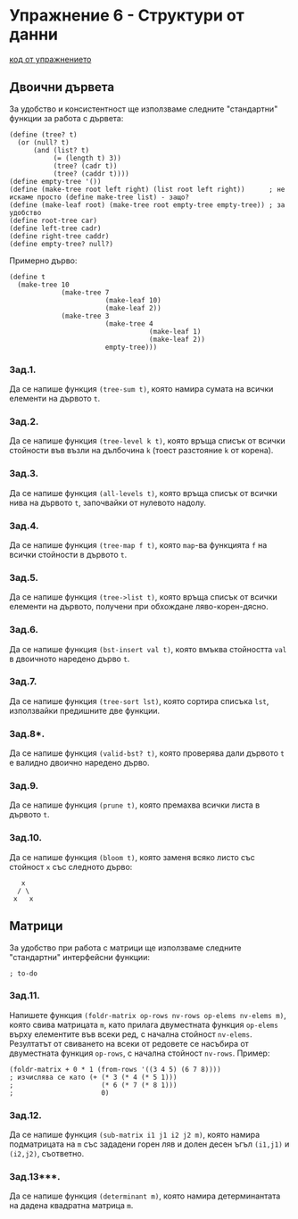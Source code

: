 # Упражнение 6 - Структури от данни

[код от упражнението](ex06-20191112-solutions.rkt)

## Двоични дървета

За удобство и консистентност ще използваме следните "стандартни" функции за работа с дървета:
```
(define (tree? t)
  (or (null? t)
      (and (list? t)
           (= (length t) 3))
           (tree? (cadr t))
           (tree? (caddr t))))
(define empty-tree '())
(define (make-tree root left right) (list root left right))      ; не искаме просто (define make-tree list) - защо?
(define (make-leaf root) (make-tree root empty-tree empty-tree)) ; за удобство
(define root-tree car)
(define left-tree cadr)
(define right-tree caddr)
(define empty-tree? null?)
```
Примерно дърво:
```
(define t
  (make-tree 10
             (make-tree 7
                        (make-leaf 10)
                        (make-leaf 2))
             (make-tree 3
                        (make-tree 4
                                   (make-leaf 1)
                                   (make-leaf 2))
                        empty-tree)))
```
### Зад.1.
Да се напише функция `(tree-sum t)`, която намира сумата на всички елементи на дървото `t`.
### Зад.2.
Да се напише функция `(tree-level k t)`, която връща списък от всички стойности във възли на дълбочина `k` (тоест разстояние `k` от корена).
### Зад.3.
Да се напише функция `(all-levels t)`, която връща списък от всички нива на дървото `t`, започвайки от нулевото надолу.
### Зад.4.
Да се напише функция `(tree-map f t)`, която `map`-ва функцията `f` на всички стойности в дървото `t`.
### Зад.5.
Да се напише функция `(tree->list t)`, която връща списък от всички елементи на дървото, получени при обхождане ляво-корен-дясно.
### Зад.6.
Да се напише функция `(bst-insert val t)`, която вмъква стойността `val` в двоичното наредено дърво `t`.
### Зад.7.
Да се напише функция `(tree-sort lst)`, която сортира списъка `lst`, използвайки предишните две функции.
### Зад.8*.
Да се напише функция `(valid-bst? t)`, която проверява дали дървото `t` е валидно двоично наредено дърво.
### Зад.9.
Да се напише функция `(prune t)`, която премахва всички листа в дървото `t`.
### Зад.10.
Да се напише функция `(bloom t)`, която заменя всяко листо със стойност `x` със следното дърво:
```
   x
  / \
 x   x
 ```

## Матрици
За удобство при работа с матрици ще използваме следните "стандартни" интерфейсни функции:
```
; to-do
```
### Зад.11.
Напишете функция `(foldr-matrix op-rows nv-rows op-elems nv-elems m)`, която свива матрицата `m`, като прилага двуместната функция `op-elems` върху елементите във всеки ред, с начална стойност `nv-elems`. Резултатът от свиването на всеки от редовете се насъбира от двуместната функция `op-rows`, с начална стойност `nv-rows`. Пример:
```
(foldr-matrix + 0 * 1 (from-rows '((3 4 5) (6 7 8))))
; изчислява се като (+ (* 3 (* 4 (* 5 1)))
;                      (* 6 (* 7 (* 8 1)))
;                      0)
```
### Зад.12.
Да се напише функция `(sub-matrix i1 j1 i2 j2 m)`, която намира подматрицата на `m` със зададени горен ляв и долен десен ъгъл `(i1,j1)` и `(i2,j2)`, съответно.
### Зад.13***.
Да се напише функция `(determinant m)`, която намира детерминантата на дадена квадратна матрица `m`.
